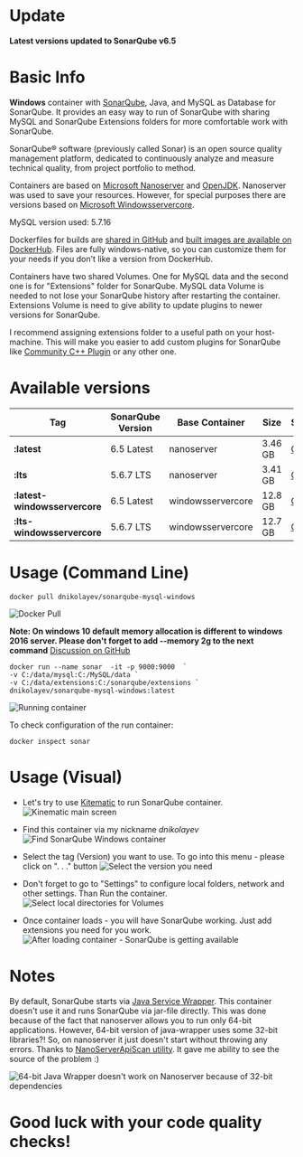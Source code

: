 Update
=========
**Latest versions updated to SonarQube v6.5**

Basic Info
=========

**Windows** container with [SonarQube](https://www.sonarqube.org/), Java, and MySQL as Database for SonarQube.
It provides an easy way to run of SonarQube with sharing MySQL and SonarQube Extensions folders for more comfortable work with SonarQube.

SonarQube® software (previously called Sonar) is an open source quality management platform, dedicated to continuously analyze and measure technical quality, from project portfolio to method.

Containers are based on [Microsoft Nanoserver](https://hub.docker.com/r/microsoft/nanoserver/) and [OpenJDK](https://hub.docker.com/_/openjdk/). Nanoserver was used to save your resources. However, for special purposes there are versions based on [Microsoft Windowsservercore](https://hub.docker.com/r/microsoft/windowsservercore/).

MySQL version used: 5.7.16 

Dockerfiles for builds are [shared in GitHub](https://github.com/dnikolayev/sonarqube-mysql-windows-docker) and [built images are available on DockerHub](https://hub.docker.com/r/dnikolayev/sonarqube-mysql-windows/). 
Files are fully windows-native, so you can customize them for your needs if you don't like a version from DockerHub.

Containers have two shared Volumes. 
One for MySQL data and the second one is for "Extensions" folder for SonarQube. 
MySQL data Volume is needed to not lose your SonarQube history after restarting the container.
Extensions Volume is need to give ability to update plugins to newer versions for SonarQube. 

I recommend assigning extensions folder to a useful path on your host-machine. 
This will make you easier to add custom plugins for SonarQube like [Community C++ Plugin](https://github.com/SonarOpenCommunity/sonar-cxx) or any other one.

Available versions
=========

Tag  | SonarQube Version | Base Container | Size | Source
  ------------- | -------------  | ------------- | -------------  | -------------
  **:latest**  | 6.5 Latest | nanoserver | 3.46 GB | [GitHub](https://github.com/dnikolayev/sonarqube-mysql-windows-docker/tree/master/latest)
  **:lts**  | 5.6.7 LTS | nanoserver | 3.41 GB | [GitHub](https://github.com/dnikolayev/sonarqube-mysql-windows-docker/tree/master/lts) 
 **:latest-windowsservercore**  | 6.5 Latest | windowsservercore | 12.8 GB | [GitHub](https://github.com/dnikolayev/sonarqube-mysql-windows-docker/tree/master/latest-windowsservercore)
  **:lts-windowsservercore**  | 5.6.7 LTS | windowsservercore | 12.7 GB | [GitHub](https://github.com/dnikolayev/sonarqube-mysql-windows-docker/tree/master/lts-windowsservercore) 

Usage (Command Line) 
=========

```shell
docker pull dnikolayev/sonarqube-mysql-windows
```
![Docker Pull](https://github.com/dnikolayev/sonarqube-mysql-windows-docker/raw/master/images/docker-pull.png "Pulling container from DockerHub")

**Note: On windows 10 default memory allocation is different to windows 2016 server. Please don't forget to add --memory 2g to the next command** [Discussion on GitHub](https://github.com/dnikolayev/sonarqube-mysql-windows-docker/issues/1) 

```shell
docker run --name sonar  -it -p 9000:9000  `
-v C:/data/mysql:C:/MySQL/data `
-v C:/data/extensions:C:/sonarqube/extensions `
dnikolayev/sonarqube-mysql-windows:latest
```
![Running container](https://github.com/dnikolayev/sonarqube-mysql-windows-docker/raw/master/images/run-container-shell.png "SonarQube starts")

To check configuration of the run container:
```shell
docker inspect sonar
```

Usage (Visual)
=========

* Let's try to use [Kitematic](https://kitematic.com/) to run SonarQube container. 
![Kinematic main screen](https://github.com/dnikolayev/sonarqube-mysql-windows-docker/raw/master/images/kitematic.png "Kinematic")

* Find this container via my nickname *dnikolayev* 
![Find SonarQube Windows container](https://github.com/dnikolayev/sonarqube-mysql-windows-docker/raw/master/images/find-container.png "SonarQube Windows container")

* Select the tag (Version) you want to use. To go into this menu - please click on ". . ." button
![Select the version you need](https://github.com/dnikolayev/sonarqube-mysql-windows-docker/raw/master/images/select-image-tag.png "Selecting the tag")

* Don't forget to go to "Settings" to configure local folders, network and other settings. Than Run the container.
![Select local directories for Volumes](https://github.com/dnikolayev/sonarqube-mysql-windows-docker/raw/master/images/volumes.png "Set Volumes directories")

* Once container loads - you will have SonarQube working. Just add extensions you need for you work.
![After loading container - SonarQube is getting available](https://github.com/dnikolayev/sonarqube-mysql-windows-docker/raw/master/images/sonarqube.png "SonarQube Main Page")

Notes
=========

By default, SonarQube starts via [Java Service Wrapper](https://wrapper.tanukisoftware.com/doc/english/download.jsp). This container doesn't use it and runs SonarQube via jar-file directly. 
This was done because of the fact that nanoserver allows you to run only 64-bit applications.
However, 64-bit version of java-wrapper uses some 32-bit libraries?!
So, on nanoserver it just doesn't start without throwing any errors. 
Thanks to [NanoServerApiScan utility](https://blogs.technet.microsoft.com/nanoserver/2016/04/27/nanoserverapiscan-exe-updated-for-tp5/). It gave me ability to see the source of the problem :)

![64-bit Java Wrapper doesn't work on Nanoserver because of 32-bit dependencies](https://github.com/dnikolayev/sonarqube-mysql-windows-docker/raw/master/images/java-wrapper-problem.png "64-bit Java Wrapper has 32-bit dependency which doesn't work in NanoServer")

# Good luck with your code quality checks! #

